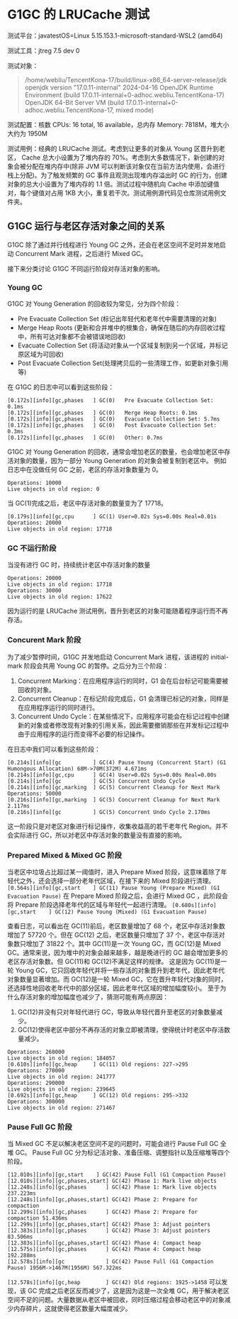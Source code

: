 # G1GC 的 LRUCache 测试

测试平台：javatestOS=Linux 5.15.153.1-microsoft-standard-WSL2 (amd64)

测试工具：jtreg 7.5 dev 0

测试对象：

> /home/webliu/TencentKona-17/build/linux-x86_64-server-release/jdk
> openjdk version "17.0.11-internal" 2024-04-16
> OpenJDK Runtime Environment (build 17.0.11-internal+0-adhoc.webliu.TencentKona-17)
> OpenJDK 64-Bit Server VM (build 17.0.11-internal+0-adhoc.webliu.TencentKona-17, mixed mode)

测试配置：核数 CPUs: 16 total, 16 available，总内存 Memory: 7818M，堆大小大约为 1950M

测试用例：经典的 LRUCache 测试。考虑到让更多的对象从 Young 区晋升到老区， Cache 总大小设置为了堆内存的 70%。考虑到大多数情况下，新创建的对象会被分配在堆内存中(除非 JVM 可以判断该对象仅在当前方法内使用，会进行栈上分配)。为了触发频繁的 GC 事件且观测出现堆内存溢出时 GC 的行为，创建对象的总大小设置为了堆内存的 1.1 倍。测试过程中随机向 Cache 中添加键值对，每个键值对占用 1KB 大小，重复若干次。测试用例源代码见仓库测试用例文件夹。

## G1GC 运行与老区存活对象之间的关系

G1GC 除了通过并行线程进行 Young GC 之外，还会在老区空间不足时并发地启动 Concurrent Mark 进程，之后进行 Mixed GC。

接下来分类讨论 G1GC 不同运行阶段对存活对象的影响。

### Young GC

G1GC 对 Young Generation 的回收较为常见，分为四个阶段：

- Pre Evacuate Collection Set (标记出年轻代和老年代中需要清理的对象)
- Merge Heap Roots (更新和合并堆中的根集合，确保在随后的内存回收过程中，所有可达对象都不会被错误地回收)
- Evacuate Collection Set (将活动对象从一个区域复制到另一个区域，并标记原区域为可回收)
- Post Evacuate Collection Set(处理拷贝后的一些清理工作，如更新对象引用等)

在 G1GC 的日志中可以看到这些阶段：

```log
[0.172s][info][gc,phases   ] GC(0)   Pre Evacuate Collection Set: 0.1ms
[0.172s][info][gc,phases   ] GC(0)   Merge Heap Roots: 0.1ms
[0.172s][info][gc,phases   ] GC(0)   Evacuate Collection Set: 5.7ms
[0.172s][info][gc,phases   ] GC(0)   Post Evacuate Collection Set: 0.3ms
[0.172s][info][gc,phases   ] GC(0)   Other: 0.7ms
```

G1GC 对 Young Generation 的回收，通常会增加老区的数量，也会增加老区中存活对象的数量，因为一部分 Young Generation 的对象会被复制到老区中。
例如日志中在没做任何 GC 之前，老区的存活对象数量为 0。

```log
Operations: 10000
Live objects in old region: 0
```

当 GC(1)完成之后，老区中存活对象的数量变为了 17718。

```log
[0.179s][info][gc,cpu      ] GC(1) User=0.02s Sys=0.00s Real=0.01s
Operations: 20000
Live objects in old region: 17718
```

### GC 不运行阶段

当没有进行 GC 时，持续统计老区中存活对象的数量

```log
Operations: 20000
Live objects in old region: 17718
Operations: 30000
Live objects in old region: 17622
```

因为运行的是 LRUCache 测试用例，晋升到老区的对象可能随着程序运行而不再存活。

### Concurent Mark 阶段

为了减少暂停时间，G1GC 并发地启动 Concurrent Mark 进程，该进程的 initial-mark 阶段会共用 Young GC 的暂停。之后分为三个阶段：

1. Concurrent Marking：在应用程序运行的同时，G1 会在后台标记可能需要被回收的对象。
2. Concurrent Cleanup：在标记阶段完成后，G1 会清理已标记的对象，同样是在应用程序运行的同时进行。
3. Concurrent Undo Cycle：在某些情况下，应用程序可能会在标记过程中创建新的对象或者修改现有对象的引用关系，因此需要撤销那些在并发标记过程中由于应用程序的运行而变得不必要的标记操作。

在日志中我们可以看到这些阶段：

```log
[0.214s][info][gc          ] GC(4) Pause Young (Concurrent Start) (G1 Humongous Allocation) 68M->70M(372M) 4.671ms
[0.214s][info][gc,cpu      ] GC(4) User=0.02s Sys=0.00s Real=0.00s
[0.214s][info][gc          ] GC(5) Concurrent Undo Cycle
[0.214s][info][gc,marking  ] GC(5) Concurrent Cleanup for Next Mark
Operations: 50000
[0.216s][info][gc,marking  ] GC(5) Concurrent Cleanup for Next Mark 2.117ms
[0.216s][info][gc          ] GC(5) Concurrent Undo Cycle 2.170ms
```

这一阶段只是对老区对象进行标记操作，收集收益高的若干老年代 Region。并不会实际进行 GC，所以对老区中存活对象的数量没有直接的影响。

### Prepared Mixed & Mixed GC 阶段

当老区中垃圾占比超过某一阈值时，进入 Prepare Mixed 阶段，这意味着除了年轻代之外，还会选择一部分老年代区域，在接下来的 Mixed 阶段进行清理。
`[0.564s][info][gc,start    ] GC(11) Pause Young (Prepare Mixed) (G1 Evacuation Pause)`
在 Prepare Mixed 阶段之后，会进行 Mixed GC ，此阶段会将 Prepare 阶段选择老年代的区域与年轻代一起进行清理。
`[0.680s][info][gc,start    ] GC(12) Pause Young (Mixed) (G1 Evacuation Pause)`

查看日志，可以看出在 GC(11)前后，老区数量增加了 68 个，老区中存活对象数增加了 57720 个。但在 GC(12) 之后，老区数量只增加了 37 个，老区中存活对象数只增加了 31822 个。其中 GC(11)是一次 Young GC，而 GC(12)是 Mixed GC。通常来说，因为堆中的对象会越来越多，越是晚进行的 GC 越会增加更多的老区存活对象数。但 GC(11)和 GC(12)不满足这样的规律。
这是因为 GC(11)是一轮 Young GC，它只回收年轻代并将一些存活的对象晋升到老年代，因此老年代对象数量显著增加。而 GC(12)是一轮 Mixed GC，它在晋升年轻代对象的同时，还选择性地回收老年代中的部分区域，因此老年代区域的增加幅度较小。
至于为什么存活对象的增加幅度也减少了，猜测可能有两点原因：

1. GC(12)并没有只对年轻代进行 GC，导致从年轻代晋升至老区的对象数量减少。
2. GC(12)使得老区中部分不再存活的对象立即被清理，使得统计时老区中存活数量减少。

```log
Operations: 260000
Live objects in old region: 184057
[0.610s][info][gc,heap     ] GC(11) Old regions: 227->295
Operations: 270000
Live objects in old region: 241777
Operations: 290000
Live objects in old region: 239645
[0.692s][info][gc,heap     ] GC(12) Old regions: 295->332
Operations: 300000
Live objects in old region: 271467
```

### Pause Full GC 阶段

当 Mixed GC 不足以解决老区空间不足的问题时，可能会进行 Pause Full GC 全堆 GC。
Pause Full GC 分为标记活对象、准备压缩、调整指针以及压缩堆等四个阶段。

```log
[12.010s][info][gc,start    ] GC(42) Pause Full (G1 Compaction Pause)
[12.010s][info][gc,phases,start] GC(42) Phase 1: Mark live objects
[12.248s][info][gc,phases      ] GC(42) Phase 1: Mark live objects 237.223ms
[12.248s][info][gc,phases,start] GC(42) Phase 2: Prepare for compaction
[12.299s][info][gc,phases      ] GC(42) Phase 2: Prepare for compaction 51.436ms
[12.299s][info][gc,phases,start] GC(42) Phase 3: Adjust pointers
[12.383s][info][gc,phases      ] GC(42) Phase 3: Adjust pointers 83.506ms
[12.383s][info][gc,phases,start] GC(42) Phase 4: Compact heap
[12.575s][info][gc,phases      ] GC(42) Phase 4: Compact heap 192.288ms
[12.578s][info][gc             ] GC(42) Pause Full (G1 Compaction Pause) 1956M->1467M(1956M) 567.322ms
```

`[12.578s][info][gc,heap        ] GC(42) Old regions: 1925->1458`
可以发现，该 GC 完成之后老区反而减少了，这是因为这是一次全堆 GC，用于解决老区空间不足的问题。大量数据从老区中被回收，同时压缩过程会移动老区中的对象减少内存碎片，这就使得老区数量大幅度减少。
